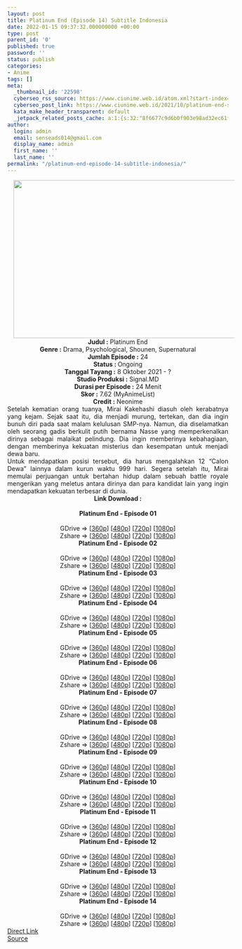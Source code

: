 ```yaml
---
layout: post
title: Platinum End (Episode 14) Subtitle Indonesia
date: 2022-01-15 09:37:32.000000000 +00:00
type: post
parent_id: '0'
published: true
password: ''
status: publish
categories:
- Anime
tags: []
meta:
  _thumbnail_id: '22598'
  cyberseo_rss_source: https://www.ciunime.web.id/atom.xml?start-index=1
  cyberseo_post_link: https://www.ciunime.web.id/2021/10/platinum-end-subtitle-indonesia.html
  kata_make_header_transparent: default
  _jetpack_related_posts_cache: a:1:{s:32:"8f6677c9d6b0f903e98ad32ec61f8deb";a:2:{s:7:"expires";i:1656350059;s:7:"payload";a:0:{}}}
author:
  login: admin
  email: senseads014@gmail.com
  display_name: admin
  first_name: ''
  last_name: ''
permalink: "/platinum-end-episode-14-subtitle-indonesia/"
---
```

<div class="separator" style="clear: both; text-align: center;"><a href="https://blogger.googleusercontent.com/img/a/AVvXsEj070Cgp58itO_x3OTASuD9PZMUJdHgFp8vQmDOqW56eT4xQAtKhLvpXj9AlZnYEQ26sqvsDcnE6-HL99gB0iQqisR80crDN0i7mcQGGB22rarkwBWU49oIFvAkWMYYLhK6Y0nslfwkIy6Kn0sNrEcls8HsoZPNqoahV_0OvjlXmv6VSu2iNqvVy6Xf=s1280" style="margin-left: 1em; margin-right: 1em;"><img border="0" data-original-height="720" data-original-width="1280" height="360" src="{{ site.baseurl }}/assets/2022/01/AVvXsEj070Cgp58itO_x3OTASuD9PZMUJdHgFp8vQmDOqW56eT4xQAtKhLvpXj9AlZnYEQ26sqvsDcnE6-HL99gB0iQqisR80crDN0i7mcQGGB22rarkwBWU49oIFvAkWMYYLhK6Y0nslfwkIy6Kn0sNrEcls8HsoZPNqoahV_0OvjlXmv6VSu2iNqvVy6Xf=w640-h360" width="640" /></a></div>
<div class="separator" style="clear: both; text-align: center;"></div>
<div style="text-align: center;"><b>Judul</b><b><b> </b>:</b> Platinum End</div>
<div style="text-align: center;"><b><b>Genre :</b></b> Drama, Psychological, Shounen, Supernatural</div>
<div style="text-align: center;"><b>Jumlah Episode :</b> 24<br /><b>Status :&nbsp;</b>Ongoing<br /><b>Tanggal Tayang :</b> 8 Oktober&nbsp;2021 - ?<br /><b>Studio Produksi :</b>&nbsp;Signal.MD<br /><b>Durasi per Episode :</b> 24 Menit</div>
<div style="text-align: center;"><b>Skor :</b> 7.62 (MyAnimeList)</div>
<div style="text-align: center;"><b>Credit :</b>&nbsp;Neonime</div>
<div style="text-align: center;"></div>
<div style="text-align: justify;">
<div>Setelah kematian orang tuanya, Mirai Kakehashi diasuh oleh kerabatnya yang kejam. Sejak saat itu, dia menjadi murung, tertekan, dan dia ingin bunuh diri pada saat malam kelulusan SMP-nya. Namun, dia diselamatkan oleh seorang gadis berkulit putih bernama Nasse yang memperkenalkan dirinya sebagai malaikat pelindung. Dia ingin memberinya kebahagiaan, dengan memberinya kekuatan misterius dan kesempatan untuk menjadi dewa baru.</div>
<div></div>
<div>Untuk mendapatkan posisi tersebut, dia harus mengalahkan 12 “Calon Dewa” lainnya dalam kurun waktu 999 hari. Segera setelah itu, Mirai memulai perjuangan untuk bertahan hidup dalam sebuah battle royale mengerikan yang meletus antara dirinya dan para kandidat lain yang ingin mendapatkan kekuatan terbesar di dunia.</div>
</div>
<div style="text-align: justify;"></div>
<div style="text-align: justify;"></div>
<div style="text-align: center;">
<div style="text-align: center;">
<div style="text-align: left;">
<div style="text-align: center;"><b>Link Download :</b></div>
<div style="text-align: center;"><b><br /></b></div>
<div style="text-align: center;"><span style="text-align: left;"><b>Platinum End&nbsp;</b></span><b>- Episode 01</b></div>
<div style="text-align: center;"><b><br /></b></div>
<div style="text-align: center;">GDrive =&gt; [<a href="https://www.mp4upload.com/1be8cj6cv7n8" target="_blank" rel="noopener">360p</a>] [<a href="https://www.mp4upload.com/oreuuizrmmwb" target="_blank" rel="noopener">480p</a>] [<a href="https://acefile.co/f/56982499/neonime_pe_01-720p-zip" target="_blank" rel="noopener">720p</a>] [<a href="https://acefile.co/f/56982713/neonime_pe_01-1080p-zip" target="_blank" rel="noopener">1080p</a>]</div>
<div style="text-align: center;">Zshare =&gt; [<a href="https://www106.zippyshare.com/v/6MyQyjwg/file.html" target="_blank" rel="noopener">360p</a>] [<a href="https://www81.zippyshare.com/v/BzWU9NrK/file.html" target="_blank" rel="noopener">480p</a>] [<a href="https://www106.zippyshare.com/v/yjb57rFp/file.html" target="_blank" rel="noopener">720p</a>] [<a href="https://www35.zippyshare.com/v/cDFX82h9/file.html" target="_blank" rel="noopener">1080p</a>]</div>
<div style="text-align: center;"></div>
<div style="text-align: center;">
<div><span style="text-align: left;"><b>Platinum End&nbsp;</b></span><b>- Episode 02</b></div>
<div><b><br /></b></div>
<div>GDrive =&gt; [<a href="https://acefile.co/f/57582415/plae-02-360p-samehadaku-care-mp4" target="_blank" rel="noopener">360p</a>] [<a href="https://acefile.co/f/57582421/plae-02-480p-samehadaku-care-mp4" target="_blank" rel="noopener">480p</a>] [<a href="https://acefile.co/f/57582649/plae-02-mp4hd-samehadaku-care-mp4" target="_blank" rel="noopener">720p</a>] [<a href="https://acefile.co/f/57582994/plae-02-fullhd-samehadaku-care-mp4" target="_blank" rel="noopener">1080p</a>]</div>
<div>Zshare =&gt; [<a href="https://www2.zippyshare.com/v/RJbqsD3F/file.html" target="_blank" rel="noopener">360p</a>] [<a href="https://www2.zippyshare.com/v/ImDB0GtG/file.html" target="_blank" rel="noopener">480p</a>] [<a href="https://www47.zippyshare.com/v/kIBYA9F9/file.html" target="_blank" rel="noopener">720p</a>] [<a href="https://www72.zippyshare.com/v/jQgs1zXo/file.html" target="_blank" rel="noopener">1080p</a>]</div>
<div></div>
<div>
<div><span style="text-align: left;"><b>Platinum End&nbsp;</b></span><b>- Episode 03</b></div>
<div><b><br /></b></div>
<div>GDrive =&gt; [<a href="https://www.mp4upload.com/i3ifxcs0rm68" target="_blank" rel="noopener">360p</a>] [<a href="https://acefile.co/f/58147882/neonime_pe_03-480p-zip" target="_blank" rel="noopener">480p</a>] [<a href="https://acefile.co/f/58147999/neonime_pe_03-720p-zip" target="_blank" rel="noopener">720p</a>] [<a href="https://acefile.co/f/58148218/neonime_pe_03-1080p-zip" target="_blank" rel="noopener">1080p</a>]</div>
<div>Zshare =&gt; [<a href="https://www39.zippyshare.com/v/uWWUFBF3/file.html" target="_blank" rel="noopener">360p</a>] [<a href="https://www39.zippyshare.com/v/jP32htmq/file.html" target="_blank" rel="noopener">480p</a>] [<a href="https://www55.zippyshare.com/v/oHYJQKvr/file.html" target="_blank" rel="noopener">720p</a>] [<a href="https://www16.zippyshare.com/v/1gsF1acC/file.html" target="_blank" rel="noopener">1080p</a>]</div>
</div>
<div></div>
<div>
<div><span style="text-align: left;"><b>Platinum End&nbsp;</b></span><b>- Episode 04</b></div>
<div><b><br /></b></div>
<div>GDrive =&gt; [<a href="https://acefile.co/f/58684827/oploverz-eu-plt-04-mp4-360p-mp4" target="_blank" rel="noopener">360p</a>] [<a href="https://acefile.co/f/58684908/oploverz-eu-plt-04-mp4-480p-mp4" target="_blank" rel="noopener">480p</a>] [<a href="https://acefile.co/f/58684826/oploverz-eu-plt-04-mp4-720p-mp4" target="_blank" rel="noopener">720p</a>] [<a href="https://acefile.co/f/58685273/oploverz-eu-plt-04-1080p6c975773-mkv" target="_blank" rel="noopener">1080p</a>]</div>
<div>Zshare =&gt; [<a href="https://www79.zippyshare.com/v/BP3elXs9/file.html" target="_blank" rel="noopener">360p</a>] [<a href="https://www79.zippyshare.com/v/GRljq7kF/file.html" target="_blank" rel="noopener">480p</a>] [<a href="https://www79.zippyshare.com/v/grB3M0CC/file.html" target="_blank" rel="noopener">720p</a>] [<a href="https://www79.zippyshare.com/v/W3S7Otr0/file.html" target="_blank" rel="noopener">1080p</a>]</div>
</div>
<div></div>
<div>
<div><span style="text-align: left;"><b>Platinum End&nbsp;</b></span><b>- Episode 05</b></div>
<div><b><br /></b></div>
<div>GDrive =&gt; [<a href="https://acefile.co/f/59200754/oploverz-eu-plt-05-mp4-360p-mp4" target="_blank" rel="noopener">360p</a>] [<a href="https://acefile.co/f/59264023/neonime_plt-05-480p-zip" target="_blank" rel="noopener">480p</a>] [<a href="https://acefile.co/f/59264626/neonime_plt-05-720p-zip" target="_blank" rel="noopener">720p</a>] [<a href="https://acefile.co/f/59264319/neonime_plt-05-1080p-zip" target="_blank" rel="noopener">1080p</a>]</div>
<div>Zshare =&gt; [<a href="https://www90.zippyshare.com/v/hIWFM8hL/file.html" target="_blank" rel="noopener">360p</a>] [<a href="https://www32.zippyshare.com/v/Phmi6spu/file.html" target="_blank" rel="noopener">480p</a>] [<a href="https://www76.zippyshare.com/v/1FzJlggp/file.html" target="_blank" rel="noopener">720p</a>] [<a href="https://www94.zippyshare.com/v/opqy2NZK/file.html" target="_blank" rel="noopener">1080p</a>]</div>
</div>
<div></div>
<div>
<div><span style="text-align: left;"><b>Platinum End&nbsp;</b></span><b>- Episode 06</b></div>
<div><b><br /></b></div>
<div>GDrive =&gt; [<a href="https://acefile.co/f/59768220/oploverz-eu-plt-06-mp4-360p-mp4" target="_blank" rel="noopener">360p</a>] [<a href="https://acefile.co/f/59771716/neonime_plt_06-480p-zip" target="_blank" rel="noopener">480p</a>] [<a href="https://acefile.co/f/59771986/neonime_plt_06-720p-zip" target="_blank" rel="noopener">720p</a>] [<a href="https://acefile.co/f/59772492/neonime_plt_06-1080p-zip" target="_blank" rel="noopener">1080p</a>]</div>
<div>Zshare =&gt; [<a href="https://www66.zippyshare.com/v/e05vLJQZ/file.html" target="_blank" rel="noopener">360p</a>] [<a href="https://www108.zippyshare.com/v/86pGmOz2/file.html" target="_blank" rel="noopener">480p</a>] [<a href="https://www74.zippyshare.com/v/fLAfdJbG/file.html" target="_blank" rel="noopener">720p</a>] [<a href="https://www65.zippyshare.com/v/R5pJIUH0/file.html" target="_blank" rel="noopener">1080p</a>]</div>
</div>
<div></div>
<div>
<div><span style="text-align: left;"><b>Platinum End&nbsp;</b></span><b>- Episode 07</b></div>
<div><b><br /></b></div>
<div>GDrive =&gt; [<a href="https://acefile.co/f/60343504/oploverz-eu-plt-07-mp4-360p-mp4" target="_blank" rel="noopener">360p</a>] [<a href="https://acefile.co/f/60417341/neonime_plt_07-480p-zip" target="_blank" rel="noopener">480p</a>] [<a href="https://acefile.co/f/60417709/neonime_plt_07-720p-zip" target="_blank" rel="noopener">720p</a>] [<a href="https://acefile.co/f/60417254/neonime_plt_07-1080p-zip" target="_blank" rel="noopener">1080p</a>]</div>
<div>Zshare =&gt; [<a href="https://www12.zippyshare.com/v/M0L1LPXV/file.html" target="_blank" rel="noopener">360p</a>] [<a href="https://www27.zippyshare.com/v/4eGQYHVS/file.html" target="_blank" rel="noopener">480p</a>] [<a href="https://www5.zippyshare.com/v/wj3DEokj/file.html" target="_blank" rel="noopener">720p</a>] [<a href="https://www60.zippyshare.com/v/PN5KDXql/file.html" target="_blank" rel="noopener">1080p</a>]</div>
</div>
<div></div>
<div>
<div><span style="text-align: left;"><b>Platinum End&nbsp;</b></span><b>- Episode 08</b></div>
<div><b><br /></b></div>
<div>GDrive =&gt; [<a href="https://acefile.co/f/60940071/oploverz-fan-plt-08-mp4-360p-mp4" target="_blank" rel="noopener">360p</a>] [<a href="https://acefile.co/f/60986786/neonime_plt-08-480p-zip" target="_blank" rel="noopener">480p</a>] [<a href="https://acefile.co/f/60986788/neonime_plt-08-720p-zip" target="_blank" rel="noopener">720p</a>] [<a href="https://acefile.co/f/60986792/neonime_plt-08-1080p-zip" target="_blank" rel="noopener">1080p</a>]</div>
<div>Zshare =&gt; [<a href="https://www7.zippyshare.com/v/Cy7Ib6mo/file.html" target="_blank" rel="noopener">360p</a>] [<a href="https://www88.zippyshare.com/v/HwXilzFi/file.html" target="_blank" rel="noopener">480p</a>] [<a href="https://www85.zippyshare.com/v/ZXNObuqO/file.html" target="_blank" rel="noopener">720p</a>] [<a href="https://www110.zippyshare.com/v/ei0GuT5W/file.html" target="_blank" rel="noopener">1080p</a>]</div>
</div>
<div></div>
<div>
<div><span style="text-align: left;"><b>Platinum End&nbsp;</b></span><b>- Episode 09</b></div>
<div><b><br /></b></div>
<div>GDrive =&gt; [<a href="https://acefile.co/f/61510351/oploverz-fan-plt-09-mp4-360p-mp4" target="_blank" rel="noopener">360p</a>] [<a href="https://acefile.co/f/61520543/neonime_plt_09-480p-zip" target="_blank" rel="noopener">480p</a>] [<a href="https://acefile.co/f/61520104/neonime_plt_09-720p-zip" target="_blank" rel="noopener">720p</a>] [<a href="https://acefile.co/f/61519935/neonime_plt_09-1080p-zip" target="_blank" rel="noopener">1080p</a>]</div>
<div>Zshare =&gt; [<a href="https://www111.zippyshare.com/v/0Xi0udmB/file.html" target="_blank" rel="noopener">360p</a>] [<a href="https://www89.zippyshare.com/v/J9IxLyD1/file.html" target="_blank" rel="noopener">480p</a>] [<a href="https://www63.zippyshare.com/v/6bSF1mkG/file.html" target="_blank" rel="noopener">720p</a>] [<a href="https://www51.zippyshare.com/v/wrhxtKm0/file.html" target="_blank" rel="noopener">1080p</a>]</div>
</div>
<div></div>
<div>
<div><span style="text-align: left;"><b>Platinum End&nbsp;</b></span><b>- Episode 10</b></div>
<div><b><br /></b></div>
<div>GDrive =&gt; [<a href="https://www.mp4upload.com/mdsy14erab3g" target="_blank" rel="noopener">360p</a>] [<a href="https://acefile.co/f/62145643/neonime_platinum-end-10-480p-zip" target="_blank" rel="noopener">480p</a>] [<a href="https://acefile.co/f/62145648/neonime_platinum-end-10-720p-zip" target="_blank" rel="noopener">720p</a>] [<a href="https://acefile.co/f/62145653/neonime_platinum-end-10-1080p-zip" target="_blank" rel="noopener">1080p</a>]</div>
<div>Zshare =&gt; [<a href="https://www83.zippyshare.com/v/OCZJCLYw/file.html" target="_blank" rel="noopener">360p</a>] [<a href="https://www64.zippyshare.com/v/Q1yFE95F/file.html" target="_blank" rel="noopener">480p</a>] [<a href="https://www49.zippyshare.com/v/iqeXS3ZO/file.html" target="_blank" rel="noopener">720p</a>] [<a href="https://www5.zippyshare.com/v/cUQYu8I5/file.html" target="_blank" rel="noopener">1080p</a>]</div>
</div>
<div></div>
<div>
<div><span style="text-align: left;"><b>Platinum End&nbsp;</b></span><b>- Episode 11</b></div>
<div><b><br /></b></div>
<div>GDrive =&gt; [<a href="https://www.mp4upload.com/v4lvaept4dvd" target="_blank" rel="noopener">360p</a>] [<a href="http://www.solidfiles.com/v/YLYrNDK3KmDPK" target="_blank" rel="noopener">480p</a>] [<a href="http://www.solidfiles.com/v/YLYe8Na5kYm7y" target="_blank" rel="noopener">720p</a>] [<a href="http://www.solidfiles.com/v/wWwx3VBMZM6XZ" target="_blank" rel="noopener">1080p</a>]</div>
<div>Zshare =&gt; [<a href="https://www78.zippyshare.com/v/qTZlD26G/file.html" target="_blank" rel="noopener">360p</a>] [<a href="https://www27.zippyshare.com/v/1pCgc6KK/file.html" target="_blank" rel="noopener">480p</a>] [<a href="https://www23.zippyshare.com/v/GpOG9neA/file.html" target="_blank" rel="noopener">720p</a>] [<a href="https://www91.zippyshare.com/v/Ma6QfsAv/file.html" target="_blank" rel="noopener">1080p</a>]</div>
</div>
<div></div>
<div>
<div><span style="text-align: left;"><b>Platinum End&nbsp;</b></span><b>- Episode 12</b></div>
<div><b><br /></b></div>
<div>GDrive =&gt; [<a href="https://acefile.co/f/63345322/plae-12-360p-samehadaku-care-mp4" target="_blank" rel="noopener">360p</a>] [<a href="https://acefile.co/f/63345331/plae-12-480p-samehadaku-care-mp4" target="_blank" rel="noopener">480p</a>] [<a href="https://acefile.co/f/63345492/plae-12-mp4hd-samehadaku-care-mp4" target="_blank" rel="noopener">720p</a>] [<a href="https://acefile.co/f/63346310/plae-12-fullhd-samehadaku-care-mp4" target="_blank" rel="noopener">1080p</a>]</div>
<div>Zshare =&gt; [<a href="https://www57.zippyshare.com/v/B55r3Zo1/file.html" target="_blank" rel="noopener">360p</a>] [<a href="https://www57.zippyshare.com/v/sRssgQB1/file.html" target="_blank" rel="noopener">480p</a>] [<a href="https://www11.zippyshare.com/v/DsgYIx8w/file.html" target="_blank" rel="noopener">720p</a>] [<a href="https://www5.zippyshare.com/v/O2pSTqsT/file.html" target="_blank" rel="noopener">1080p</a>]</div>
</div>
<div></div>
<div>
<div><span style="text-align: left;"><b>Platinum End&nbsp;</b></span><b>- Episode 13</b></div>
<div><b><br /></b></div>
<div>GDrive =&gt; [<a href="https://www.mp4upload.com/5r97o4uao57l" target="_blank" rel="noopener">360p</a>] [<a href="https://acefile.co/f/64661686/neonime_platinum-end-13-480p-zip" target="_blank" rel="noopener">480p</a>] [<a href="https://acefile.co/f/64662181/neonime_platinum-end-13-720p-zip" target="_blank" rel="noopener">720p</a>] [<a href="https://acefile.co/f/64662728/neonime_platinum-end-13-1080p-zip" target="_blank" rel="noopener">1080p</a>]</div>
<div>Zshare =&gt; [<a href="https://www97.zippyshare.com/v/CVkAPa7q/file.html" target="_blank" rel="noopener">360p</a>] [<a href="https://www7.zippyshare.com/v/h04nNBU9/file.html" target="_blank" rel="noopener">480p</a>] [<a href="https://www85.zippyshare.com/v/u8vfpdGj/file.html" target="_blank" rel="noopener">720p</a>] [<a href="https://www56.zippyshare.com/v/ODaCx38Y/file.html" target="_blank" rel="noopener">1080p</a>]</div>
</div>
<div></div>
<div>
<div><span style="text-align: left;"><b>Platinum End&nbsp;</b></span><b>- Episode 14</b></div>
<div><b><br /></b></div>
<div>GDrive =&gt; [<a href="https://www.mp4upload.com/bqr4id5yvqn9" target="_blank" rel="noopener">360p</a>] [<a href="https://acefile.co/f/65293001/neonime_platinum-end-14-480p-zip" target="_blank" rel="noopener">480p</a>] [<a href="https://acefile.co/f/65293389/neonime_platinum-end-14-720p-zip" target="_blank" rel="noopener">720p</a>] [<a href="https://acefile.co/f/65293843/neonime_platinum-end-14-1080p-zip" target="_blank" rel="noopener">1080p</a>]</div>
<div>Zshare =&gt; [<a href="https://www9.zippyshare.com/v/CVuzhsN9/file.html" target="_blank" rel="noopener">360p</a>] [<a href="https://www99.zippyshare.com/v/avYhfYXp/file.html" target="_blank" rel="noopener">480p</a>] [<a href="https://www31.zippyshare.com/v/cRLxWoOn/file.html" target="_blank" rel="noopener">720p</a>] [<a href="https://www82.zippyshare.com/v/q305imMX/file.html" target="_blank" rel="noopener">1080p</a>]</div>
</div>
</div>
</div>
</div>
</div>
<link rel="stylesheet" href="https://cdnjs.cloudflare.com/ajax/libs/font-awesome/4.7.0/css/font-awesome.min.css" />
<div class="divbtn"> <a href="https://handymansurrender.com/fihup8buzv?key=94550f7ce39444073321dde3b8782f97" class="btn"><i class="fa fa-download"></i> Direct Link</a> <br /><a href="https://www.ciunime.web.id/2021/10/platinum-end-subtitle-indonesia.html">Source</a> </div>
